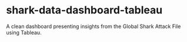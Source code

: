 # shark-data-dashboard-tableau
A clean dashboard presenting insights from the Global Shark Attack File using Tableau.
